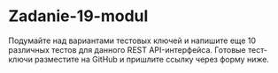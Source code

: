 # Zadanie-19-modul
Подумайте над вариантами тестовых ключей и напишите еще 10 различных тестов для данного REST API-интерфейса. Готовые тест-ключи разместите на GitHub и пришлите ссылку через форму ниже.
